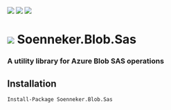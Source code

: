 [![](https://img.shields.io/nuget/v/Soenneker.Blob.Sas.svg?style=for-the-badge)](https://www.nuget.org/packages/Soenneker.Blob.Sas/)
[![](https://img.shields.io/github/actions/workflow/status/soenneker/soenneker.blob.sas/publish.yml?style=for-the-badge)](https://github.com/soenneker/soenneker.blob.sas/actions/workflows/publish.yml)
[![](https://img.shields.io/nuget/dt/Soenneker.Blob.Sas.svg?style=for-the-badge)](https://www.nuget.org/packages/Soenneker.Blob.Sas/)

# ![](https://user-images.githubusercontent.com/4441470/224455560-91ed3ee7-f510-4041-a8d2-3fc093025112.png) Soenneker.Blob.Sas
### A utility library for Azure Blob SAS operations

## Installation

```
Install-Package Soenneker.Blob.Sas
```

